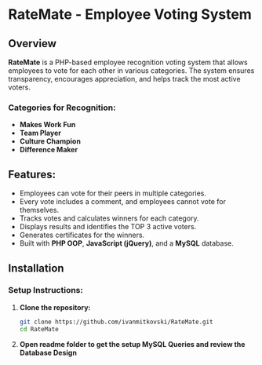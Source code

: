 # RateMate - Employee Voting System

## Overview
**RateMate** is a PHP-based employee recognition voting system that allows employees to vote for each other in various categories. The system ensures transparency, encourages appreciation, and helps track the most active voters.

### Categories for Recognition:
- **Makes Work Fun**
- **Team Player**
- **Culture Champion**
- **Difference Maker**

## Features:
- Employees can vote for their peers in multiple categories.
- Every vote includes a comment, and employees cannot vote for themselves.
- Tracks votes and calculates winners for each category.
- Displays results and identifies the TOP 3 active voters.
- Generates certificates for the winners.
- Built with **PHP OOP**, **JavaScript (jQuery)**, and a **MySQL** database.

## Installation

### Setup Instructions:

1. **Clone the repository:**
   ```bash
   git clone https://github.com/ivanmitkovski/RateMate.git
   cd RateMate
2. **Open readme folder to get the setup MySQL Queries and review the Database Design**
